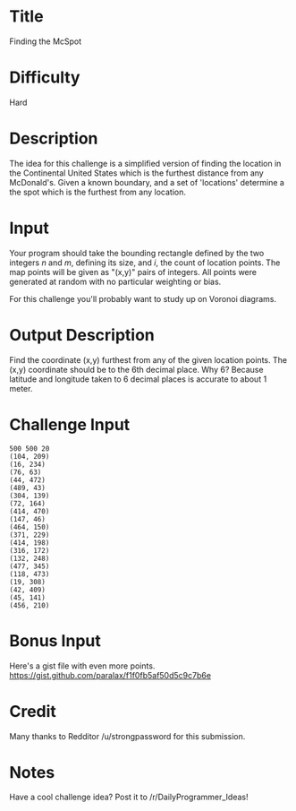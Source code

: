 # Title

Finding the McSpot

# Difficulty

Hard

# Description

The idea for this challenge is a simplified version of finding the location in the Continental United States which is the furthest distance from any McDonald's. Given a known boundary, and a set of 'locations' determine a the spot which is the furthest from any location.

# Input

Your program should take the bounding rectangle defined by the two integers *n* and *m*, defining its size, and *i*, the count of location points. The map points will be given as "(x,y)" pairs of integers. All points were generated at random with no particular weighting or bias.

For this challenge you'll probably want to study up on Voronoi diagrams. 

# Output Description 

Find the coordinate (x,y) furthest from any of the given location points. The (x,y) coordinate should be to the 6th decimal place. Why 6? Because latitude and longitude taken to 6 decimal places is accurate to about 1 meter.

# Challenge Input

	500 500 20
	(104, 209)
	(16, 234)
	(76, 63)
	(44, 472)
	(489, 43)
	(304, 139)
	(72, 164)
	(414, 470)
	(147, 46)
	(464, 150)
	(371, 229)
	(414, 198)
	(316, 172)
	(132, 248)
	(477, 345)
	(118, 473)
	(19, 308)
	(42, 409)
	(45, 141)
	(456, 210)

# Bonus Input

Here's a gist file with even more points. https://gist.github.com/paralax/f1f0fb5af50d5c9c7b6e

# Credit

Many thanks to Redditor /u/strongpassword for this submission.

# Notes

Have a cool challenge idea? Post it to /r/DailyProgrammer_Ideas!